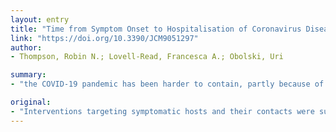 ```yaml
---
layout: entry
title: "Time from Symptom Onset to Hospitalisation of Coronavirus Disease 2019 (COVID-19) Cases: Implications for the Proportion of Transmissions from Infectors with Few Symptoms"
link: "https://doi.org/10.3390/JCM9051297"
author:
- Thompson, Robin N.; Lovell-Read, Francesca A.; Obolski, Uri

summary:
- "the COVID-19 pandemic has been harder to contain, partly because of its wide spectrum of symptoms in infectious hosts. Current evidence suggests individuals can transmit the novel coronavirus while displaying few symptoms. A high proportion of infections from hosts with few symptoms after the initial stages of an outbreak is only problematic if the rate of new infections remains high. This should be considered when interpreting estimates of the extent of transmission from symptomatic hosts with little symptoms - he says."

original:
- "Interventions targeting symptomatic hosts and their contacts were successful in bringing the 2003 SARS pandemic under control. In contrast, the COVID-19 pandemic has been harder to contain, partly because of its wide spectrum of symptoms in infectious hosts. Current evidence suggests that individuals can transmit the novel coronavirus while displaying few symptoms. Here, we show that the proportion of infections arising from hosts with few symptoms at the start of an outbreak can, in combination with the basic reproduction number, indicate whether or not interventions targeting symptomatic hosts are likely to be effective. However, as an outbreak continues, the proportion of infections arising from hosts with few symptoms changes in response to control measures. A high proportion of infections from hosts with few symptoms after the initial stages of an outbreak is only problematic if the rate of new infections remains high. Otherwise, it can simply indicate that symptomatic transmissions are being prevented successfully. This should be considered when interpreting estimates of the extent of transmission from hosts with few COVID-19 symptoms."
---
```


